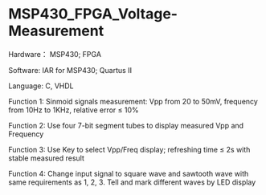 # MSP430_FPGA_Voltage-Measurement

Hardware：
MSP430; FPGA

Software:
IAR for MSP430; Quartus II

Language:
C, VHDL

Function 1: Sinmoid signals measurement: Vpp from 20 to 50mV, frequency from 10Hz to 1KHz, relative error ≤ 10%

Function 2: Use four 7-bit segment tubes to display measured Vpp and Frequency

Function 3: Use Key to select Vpp/Freq display; refreshing time ≤ 2s with stable measured result

Function 4: Change input signal to square wave and sawtooth wave with same requirements as 1, 2, 3. Tell and mark different waves by LED display

